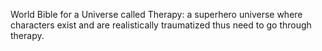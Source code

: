 World Bible for a Universe called Therapy: 
a superhero universe where characters exist and are realistically traumatized thus need to go through therapy.
